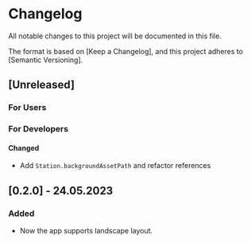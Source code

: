 # Changelog

All notable changes to this project will be documented in this file.

The format is based on [Keep a Changelog],
and this project adheres to [Semantic Versioning].

## [Unreleased]

### For Users

### For Developers

#### Changed

 - Add `Station.backgroundAssetPath` and refactor references

## [0.2.0] - 24.05.2023

### Added

 - Now the app supports landscape layout.
